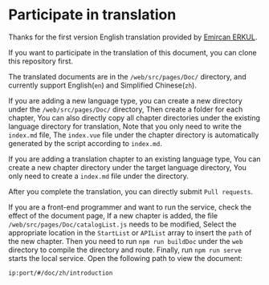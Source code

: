 # Participate in translation

Thanks for the first version English translation provided by [Emircan ERKUL](https://github.com/emircanerkul).

If you want to participate in the translation of this document, you can clone this repository first.

The translated documents are in the `/web/src/pages/Doc/` directory, and currently support English(`en`) and Simplified Chinese(`zh`).

If you are adding a new language type, you can create a new directory under the `/web/src/pages/Doc/` directory, Then create a folder for each chapter, You can also directly copy all chapter directories under the existing language directory for translation, Note that you only need to write the `index.md` file, The `index.vue` file under the chapter directory is automatically generated by the script according to `index.md`.

If you are adding a translation chapter to an existing language type, You can create a new chapter directory under the target language directory, You only need to create a `index.md` file under the directory.

After you complete the translation, you can directly submit `Pull requests`.

If you are a front-end programmer and want to run the service, check the effect of the document page, If a new chapter is added, the file `/web/src/pages/Doc/catalogList.js` needs to be modified, Select the appropriate location in the `StartList` or `APIList` array to insert the `path` of the new chapter. Then you need to run `npm run buildDoc` under the `web` directory to compile the directory and route. Finally, run `npm run serve` starts the local service. Open the following path to view the document:

`ip:port/#/doc/zh/introduction`

